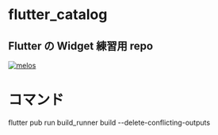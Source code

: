 # flutter_catalog

## Flutter の Widget 練習用 repo

[![melos](https://img.shields.io/badge/maintained%20with-melos-f700ff.svg?style=flat-square)](https://github.com/invertase/melos)

# コマンド

flutter pub run build_runner build --delete-conflicting-outputs
